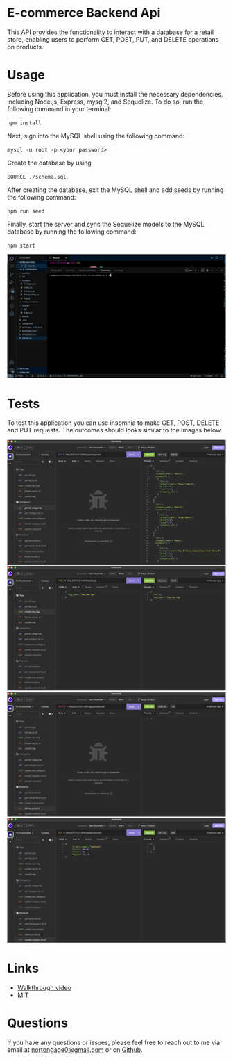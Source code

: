 # E-commerce Backend Api
This API provides the functionality to interact with a database for a retail store, enabling users to perform GET, POST, PUT, and DELETE operations on products. 
# Usage 
Before using this application, you must install the necessary dependencies, including Node.js, Express, mysql2, and Sequelize. To do so, run the following command in your terminal:

``npm install``

Next, sign into the MySQL shell using the following command:

``mysql -u root -p <your password>``

Create the database by using 

``SOURCE ./schema.sql``.

After creating the database, exit the MySQL shell and add seeds by running the following command:

``npm run seed``

Finally, start the server and sync the Sequelize models to the MySQL database by running the following command:

``npm start`` 

![start demo](assets/gif/startup.gif)

# Tests

To test this application you can use insomnia to make GET, POST, DELETE and PUT requests. The outcomes should looks similar to the images below. 

![get request](assets/img/GET.png)
![post request](assets/img/POST.png)
![delete request](assets/img/DELETE.png)
![put request](assets/img/PUT.png)
# Links 
- [Walkthrough video](https://drive.google.com/file/d/136gO9OSAHJkd6hkpCv62Jp4mgIyjh-Q2/view)
- [MIT](https://opensource.org/license/mit/)

# Questions 
If you have any questions or issues, please feel free to reach out to me via email at nortongage0@gmail.com or on [Github](https://github.com/Gatewayss).